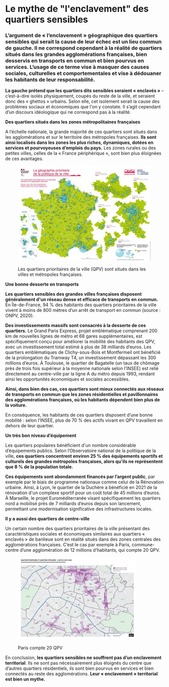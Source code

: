 # Le mythe de "l'enclavement" des quartiers sensibles

### L’argument de « l’enclavement » géographique des quartiers sensibles qui serait la cause de leur échec est un lieu commun de gauche. Il ne correspond cependant à la réalité de quartiers situés dans les grandes agglomérations françaises, bien desservis en transports en commun et bien pourvus en services. L’usage de ce terme vise à masquer des causes sociales, culturelles et comportementales et vise à dédouaner les habitants de leur responsabilité.

**La gauche prétend que les quartiers dits sensibles seraient « enclavés »** – c’est-à-dire isolés physiquement, coupés du reste de la ville, et seraient donc des « ghettos » urbains. Selon elle, cet isolement serait la cause des problèmes sociaux et économiques que l'on y constate. Il s’agit cependant d’un discours idéologique qui ne correspond pas à la réalité.



**Des quartiers situés dans les zones métropolitaines françaises**

A l’échelle nationale, la grande majorité de ces quartiers sont situés dans les agglomérations et sur le territoire des métropoles françaises. **Ils sont ainsi localisés dans les zones les plus riches, dynamiques, dotées en services et pourvoyeuses d’emplois du pays.** Les zones rurales ou des petites villes, celles de la « France périphérique », sont bien plus éloignées de ces avantages.

<figure><img src="../.gitbook/assets/image.png" alt="" width="563"><figcaption><p>Les quartiers prioritaires de la ville (QPV) sont situés dans les villes et métropoles françaises. </p></figcaption></figure>

**Une bonne desserte en transports**

**Les quartiers sensibles des grandes villes françaises disposent généralement d'un réseau dense et efficace de transports en commun.** En Île-de-France, 94 % des habitants des quartiers prioritaires de la ville vivent à moins de 800 mètres d’un arrêt de transport en commun (source : ONPV, 2020).

**Des investissements massifs sont consacrés à la desserte de ces quartiers.** Le Grand Paris Express, projet emblématique comprenant 200 km de nouvelles lignes de métro et 68 gares supplémentaires, est spécifiquement conçu pour améliorer la mobilité des habitants des QPV, avec un investissement total estimé à plus de 38 milliards d’euros. Les quartiers emblématiques de Clichy-sous-Bois et Montfermeil ont bénéficié de la prolongation du Tramway T4, un investissement dépassant les 300 millions d’euros. À Toulouse, le quartier de Bagatelle (un taux de chômage près de trois fois supérieur à la moyenne nationale selon l'INSEE) est relié directement au centre-ville par la ligne A du métro depuis 1993, rendant ainsi les opportunités économiques et sociales accessibles.

**Ainsi, dans bien des cas, ces quartiers sont mieux connectés aux réseaux de transports en commun que les zones résidentielles et pavillonnaires des agglomérations françaises, où les habitants dépendent bien plus de la voiture.**

En conséquence, les habitants de ces quartiers disposent d’une bonne mobilité : selon l’INSEE, plus de 70 % des actifs vivant en QPV travaillent en dehors de leur quartier.

&#x20;

**Un très bon niveau d’équipement**

Les quartiers populaires bénéficient d'un nombre considérable d’équipements publics. Selon l’Observatoire national de la politique de la ville, **ces quartiers concentrent environ 25 % des équipements sportifs et culturels des grandes métropoles françaises, alors qu'ils ne représentent que 8 % de la population totale.**

**Ces équipements sont abondamment financés par l’argent public**, par exemple par le biais de programme nationaux comme celui de la Rénovation urbaine. Ainsi, à Lyon, le quartier de la Duchère a bénéficié en 2021 de la rénovation d'un complexe sportif pour un coût total de 45 millions d’euros. À Marseille, le projet Euroméditerranée visant spécifiquement les quartiers nord a mobilisé près de 7 milliards d’euros depuis son lancement, permettant une modernisation significative des infrastructures locales.

&#x20;

**Il y a aussi des quartiers de centre-ville**

Un certain nombre des quartiers prioritaires de la ville présentant des caractéristiques sociales et économiques similaires aux quartiers « enclavés » de banlieue sont en réalité situés dans des zones centrales des agglomérations françaises. C’est le cas par exemple à Paris, commune-centre d’une agglomération de 12 millions d’habitants, qui compte 20 QPV.

<figure><img src="../.gitbook/assets/screenshot_20240315_133821.jpg" alt="" width="375"><figcaption><p>Paris compte 20 QPV</p></figcaption></figure>

En conclusion, **les quartiers sensibles ne souffrent pas d’un enclavement territorial**. Ils ne sont pas nécessairement plus éloignés du centre que d’autres quartiers résidentiels, ils sont bien pourvus en services et bien connectés au reste des agglomérations. **Leur « enclavement » territorial est bien un mythe.**
